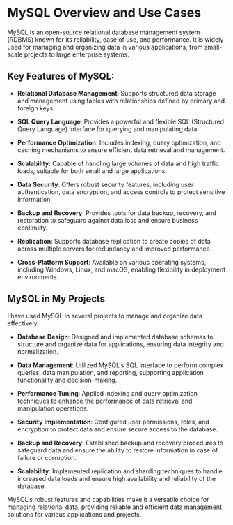 # MySQL Overview and Use Cases

MySQL is an open-source relational database management system (RDBMS) known for its reliability, ease of use, and performance. It is widely used for managing and organizing data in various applications, from small-scale projects to large enterprise systems.

## Key Features of MySQL:

- **Relational Database Management**: Supports structured data storage and management using tables with relationships defined by primary and foreign keys.

- **SQL Query Language**: Provides a powerful and flexible SQL (Structured Query Language) interface for querying and manipulating data.

- **Performance Optimization**: Includes indexing, query optimization, and caching mechanisms to ensure efficient data retrieval and management.

- **Scalability**: Capable of handling large volumes of data and high traffic loads, suitable for both small and large applications.

- **Data Security**: Offers robust security features, including user authentication, data encryption, and access controls to protect sensitive information.

- **Backup and Recovery**: Provides tools for data backup, recovery, and restoration to safeguard against data loss and ensure business continuity.

- **Replication**: Supports database replication to create copies of data across multiple servers for redundancy and improved performance.

- **Cross-Platform Support**: Available on various operating systems, including Windows, Linux, and macOS, enabling flexibility in deployment environments.

## MySQL in My Projects

I have used MySQL in several projects to manage and organize data effectively:

- **Database Design**: Designed and implemented database schemas to structure and organize data for applications, ensuring data integrity and normalization.

- **Data Management**: Utilized MySQL's SQL interface to perform complex queries, data manipulation, and reporting, supporting application functionality and decision-making.

- **Performance Tuning**: Applied indexing and query optimization techniques to enhance the performance of data retrieval and manipulation operations.

- **Security Implementation**: Configured user permissions, roles, and encryption to protect data and ensure secure access to the database.

- **Backup and Recovery**: Established backup and recovery procedures to safeguard data and ensure the ability to restore information in case of failure or corruption.

- **Scalability**: Implemented replication and sharding techniques to handle increased data loads and ensure high availability and reliability of the database.

MySQL's robust features and capabilities make it a versatile choice for managing relational data, providing reliable and efficient data management solutions for various applications and projects.